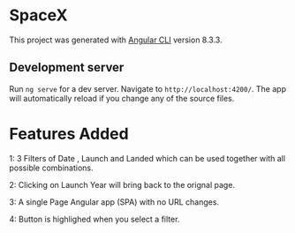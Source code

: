 # SpaceX

This project was generated with [Angular CLI](https://github.com/angular/angular-cli) version 8.3.3.

## Development server

Run `ng serve` for a dev server. Navigate to `http://localhost:4200/`. The app will automatically reload if you change any of the source files.

# Features Added

1: 3 Filters of Date , Launch and Landed which can be used together with all possible combinations.

2: Clicking on Launch Year will bring back to the orignal page.

3: A single Page Angular app (SPA) with no URL changes.

4: Button is highlighed when you select a filter.




